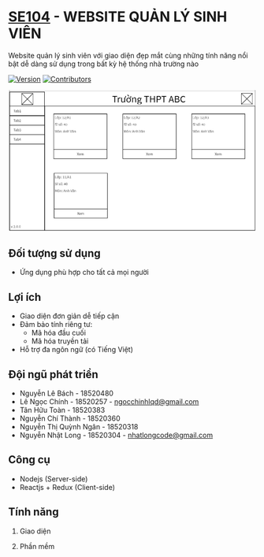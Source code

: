 # [SE104][web_link] - WEBSITE QUẢN LÝ SINH VIÊN

Website quản lý sinh viên với giao diện đẹp mắt cùng những tính năng nổi bật dễ dàng sử dụng trong bất kỳ hệ thống nhà trường nào

[![Version](https://img.shields.io/badge/version-0.0.1-brightgreen)][web_link]
[![Contributors](https://img.shields.io/badge/contributors-6-blue)][web_link]

![Preview image][preview_image_url]

## Đối tượng sử dụng ##
- Ứng dụng phù hợp cho tất cả mọi người

## Lợi ích ##
- Giao diện đơn giản dễ tiếp cận
- Đảm bảo tính riêng tư:
	- Mã hóa đầu cuối
	- Mã hóa truyền tải
- Hỗ trợ đa ngôn ngữ (có Tiếng Việt)


## Đội ngũ phát triển ##
- Nguyễn Lê Bách - 18520480
- Lê Ngọc Chính - 18520257 - ngocchinhlqd@gmail.com
- Tân Hữu Toàn - 18520383
- Nguyễn Chí Thành - 18520360
- Nguyễn Thị Quỳnh Ngân - 18520318
- Nguyễn Nhật Long - 18520304 - nhatlongcode@gmail.com

## Công cụ ##
- Nodejs (Server-side)
- Reactjs + Redux (Client-side)

## Tính năng ##
1. Giao diện
	
2. Phần mềm
	

[//]: # (LINKS)
[web_link]: https://github.com/uitchinhln/SE104

[preview_image_url]: /Documents/review.png  "Preview image"
